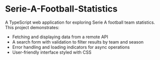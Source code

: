 # Serie-A-Football-Statistics
A TypeScript web application for exploring Serie A football team statistics.  
This project demonstrates:
- Fetching and displaying data from a remote API
- A search form with validation to filter results by team and season
- Error handling and loading indicators for async operations
- User-friendly interface styled with CSS
